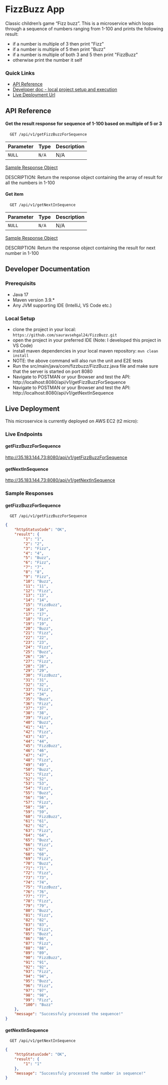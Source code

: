
# FizzBuzz App

Classic children’s game “Fizz buzz”. This is a microservice which loops through a sequence of numbers ranging from 1-100 and prints the following result:

- if a number is multiple of 3 then print "Fizz"
- if a number is multiple of 5 then print "Buzz"
- if a number is multiple of both 3 and 5 then print "FizzBuzz"
- otherwise print the number it self

### Quick Links

- [API Reference](#API-Reference)
- [Developer doc - local project setup and execution](#Developer-Documentation)
- [Live Deployment Url](#Live-Deployment)

## API Reference

#### Get the result response for sequence of 1-100 based on multiple of 5 or 3

```http
  GET /api/v1/getFizzBuzzForSequence
```

| Parameter | Type     | Description                |
| :-------- | :------- | :------------------------- |
| `NULL`    | `N/A`    | N/A                        |

[Sample Response Object](#getFizzBuzzForSequence)

DESCRIPTION: Return the response object containing the array of result for all the numbers in 1-100 

#### Get item

```http
  GET /api/v1/getNextInSequence
```

| Parameter | Type     | Description                |
| :-------- | :------- | :------------------------- |
| `NULL`    | `N/A`    | N/A                        |

[Sample Response Object](#getNextInSequence)

DESCRIPTION: Return the response object containing the  result for next number in 1-100 


## Developer Documentation

### Prerequisits
- Java 17
- Maven version 3.9.*
- Any JVM supporting IDE (IntelliJ, VS Code etc.)

### Local Setup
- clone the project in your local: ```https://github.com/sauravsehgal24/FizzBuzz.git```
- open the project in your preferred IDE (Note: I developed this project in VS Code)
- install maven dependencies in your local maven repository: ```mvn clean install```
- NOTE: the above command will also run the unit and E2E tests
- Run the src/main/java/com/fizzbuzz/FizzBuzz.java file and make sure that the server is started on port 8080
- Navigate to POSTMAN or your Browser and test the API: http://localhost:8080/api/v1/getFizzBuzzForSequence
- Navigate to POSTMAN or your Browser and test the API: http://localhost:8080/api/v1/getNextInSequence


## Live Deployment

This microservice is currently deployed on AWS EC2 (t2 micro):

### Live Endpoints

#### getFizzBuzzForSequence

http://35.183.144.73:8080/api/v1/getFizzBuzzForSequence

#### getNextInSequence

http://35.183.144.73:8080/api/v1/getNextInSequence


### Sample Responses

#### getFizzBuzzForSequence

```http
  GET /api/v1/getFizzBuzzForSequence
```

```json
{
    "httpStatusCode": "OK",
    "result": {
        "1": "1",
        "2": "2",
        "3": "Fizz",
        "4": "4",
        "5": "Buzz",
        "6": "Fizz",
        "7": "7",
        "8": "8",
        "9": "Fizz",
        "10": "Buzz",
        "11": "11",
        "12": "Fizz",
        "13": "13",
        "14": "14",
        "15": "FizzBuzz",
        "16": "16",
        "17": "17",
        "18": "Fizz",
        "19": "19",
        "20": "Buzz",
        "21": "Fizz",
        "22": "22",
        "23": "23",
        "24": "Fizz",
        "25": "Buzz",
        "26": "26",
        "27": "Fizz",
        "28": "28",
        "29": "29",
        "30": "FizzBuzz",
        "31": "31",
        "32": "32",
        "33": "Fizz",
        "34": "34",
        "35": "Buzz",
        "36": "Fizz",
        "37": "37",
        "38": "38",
        "39": "Fizz",
        "40": "Buzz",
        "41": "41",
        "42": "Fizz",
        "43": "43",
        "44": "44",
        "45": "FizzBuzz",
        "46": "46",
        "47": "47",
        "48": "Fizz",
        "49": "49",
        "50": "Buzz",
        "51": "Fizz",
        "52": "52",
        "53": "53",
        "54": "Fizz",
        "55": "Buzz",
        "56": "56",
        "57": "Fizz",
        "58": "58",
        "59": "59",
        "60": "FizzBuzz",
        "61": "61",
        "62": "62",
        "63": "Fizz",
        "64": "64",
        "65": "Buzz",
        "66": "Fizz",
        "67": "67",
        "68": "68",
        "69": "Fizz",
        "70": "Buzz",
        "71": "71",
        "72": "Fizz",
        "73": "73",
        "74": "74",
        "75": "FizzBuzz",
        "76": "76",
        "77": "77",
        "78": "Fizz",
        "79": "79",
        "80": "Buzz",
        "81": "Fizz",
        "82": "82",
        "83": "83",
        "84": "Fizz",
        "85": "Buzz",
        "86": "86",
        "87": "Fizz",
        "88": "88",
        "89": "89",
        "90": "FizzBuzz",
        "91": "91",
        "92": "92",
        "93": "Fizz",
        "94": "94",
        "95": "Buzz",
        "96": "Fizz",
        "97": "97",
        "98": "98",
        "99": "Fizz",
        "100": "Buzz"
    },
    "message": "Successfuly processed the sequence!"
}
```

#### getNextInSequence

```http
  GET /api/v1/getNextInSequence
```

```json 
{
    "httpStatusCode": "OK",
    "result": {
        "1": "1"
    },
    "message": "Successfuly processed the number in sequence!"
}
```